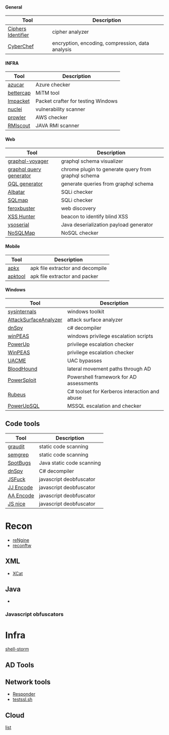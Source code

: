 #### General

| Tool | Description |
| ---- | ----------- |
| [Ciphers Identifier](https://www.boxentriq.com/code-breaking/cipher-identifier) | cipher analyzer |
| [CyberChef](https://gchq.github.io/CyberChef/) | encryption, encoding, compression, data analysis |

#### INFRA


| Tool | Description |
| ---- | ----------- |
| [azucar](https://github.com/nccgroup/azucar) | Azure checker |
| [bettercap](https://github.com/bettercap/bettercap) | MiTM tool |  
| [Impacket](https://github.com/SecureAuthCorp/impacket) | Packet crafter for testing Windows |
| [nuclei](https://github.com/projectdiscovery/nuclei) | vulnerability scanner |
| [prowler](https://github.com/toniblyx/prowler) | AWS checker |
| [RMIscout](https://github.com/BishopFox/rmiscout) | JAVA RMI scanner |

#### Web

| Tool | Description |
| ---- | ----------- |
| [graphql-voyager](https://apis.guru/graphql-voyager/) | graphql schema visualizer |
| [graphql query generator](https://chrome.google.com/webstore/detail/graphql-query-generator/jmdpimbhelkmbpgdkjgapkegfapaapej) | chrome plugin to generate query from graphql schema |
| [GQL generator](https://github.com/timqian/gql-generator) | generate queries from graphql schema |
| [Albatar](https://github.com/lanjelot/albatar) | SQLi checker |
| [SQLmap](https://github.com/sqlmapproject/sqlmap) | SQLi checker |
| [feroxbuster](https://github.com/epi052/feroxbuster) | web discovery |
| [XSS Hunter](https://xsshunter.com/) | beacon to identify blind XSS |
| [ysoserial](https://github.com/frohoff/ysoserial) | Java deserialization payload generator |
| [NoSQLMap](https://github.com/codingo/NoSQLMap) | NoSQL checker |

#### Mobile

| Tool | Description |
| ---- | ----------- |
| [apkx](https://github.com/b-mueller/apkx) | apk file extractor and decompile |
| [apktool](https://github.com/iBotPeaches/Apktool) | apk file extractor and packer |

#### Windows

| Tool | Description |
| ---- | ----------- |
| [sysinternals](https://docs.microsoft.com/en-us/sysinternals/) | windows toolkit |
| [AttackSurfaceAnalyzer](https://github.com/microsoft/AttackSurfaceAnalyzer) | attack surface analyzer |
| [dnSpy](https://github.com/dnSpy/dnSpy) | c# decompiler |
| [winPEAS](https://github.com/carlospolop/privilege-escalation-awesome-scripts-suite/tree/master/winPEAS) | windows privilege escalation scripts |
| [PowerUp](https://github.com/PowerShellMafia/PowerSploit/tree/master/Privesc) | privilege escalation checker |
| [WinPEAS](https://github.com/carlospolop/PEASS-ng/tree/master/winPEAS) | privilege escalation checker |
| [UACME](https://github.com/hfiref0x/UACME) | UAC bypasses |
| [BloodHound](https://github.com/BloodHoundAD/BloodHound) | lateral movement paths through AD |
| [PowerSploit](https://github.com/PowerShellMafia/PowerSploit) | Powershell framework for AD assessments|
| [Rubeus](https://github.com/GhostPack/Rubeus) | C# toolset for Kerberos interaction and abuse |
| [PowerUpSQL](https://github.com/NetSPI/PowerUpSQL) | MSSQL escalation and checker |


## Code tools


| Tool | Description |
| ---- | ----------- |
| [graudit](https://github.com/wireghoul/graudit) | static code scanning |
| [semgrep](https://github.com/returntocorp/semgrep) | static code scanning |
| [SpotBugs](https://spotbugs.github.io/) | Java static code scanning |
| [dnSpy](https://github.com/dnSpy/dnSpy) | C# decompiler | 
| [JSFuck](http://www.jsfuck.com/) | javascript deobfuscator |
| [JJ Encode](https://utf-8.jp/public/jjencode.html) | javascript deobfuscator |
| [AA Encode](https://utf-8.jp/public/aaencode.html) | javascript deobfuscator |
| [JS nice](http://www.jsnice.org/) | javascript deobfuscator |


# Recon

- [reNgine](https://github.com/yogeshojha/rengine)
- [reconftw](https://github.com/six2dez/reconftw)

## XML

- [XCat](https://github.com/orf/xcat)

## Java

- 

### Javascript obfuscators


# Infra

[shell-storm](http://shell-storm.org/shellcode/)

## AD Tools


## Network tools

- [Responder](https://github.com/lgandx/Responder.git)
- [testssl.sh](https://github.com/drwetter/testssl.sh)

## Cloud

[list](https://github.com/toniblyx/my-arsenal-of-aws-security-tools)
